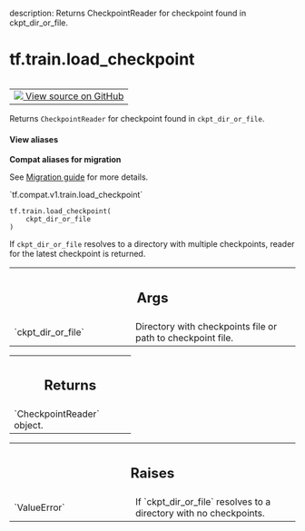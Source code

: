 description: Returns CheckpointReader for checkpoint found in ckpt_dir_or_file.

<div itemscope itemtype="http://developers.google.com/ReferenceObject">
<meta itemprop="name" content="tf.train.load_checkpoint" />
<meta itemprop="path" content="Stable" />
</div>

# tf.train.load_checkpoint

<!-- Insert buttons and diff -->

<table class="tfo-notebook-buttons tfo-api nocontent" align="left">
<td>
  <a target="_blank" href="https://github.com/tensorflow/tensorflow/blob/r2.4/tensorflow/python/training/checkpoint_utils.py#L45-L67">
    <img src="https://www.tensorflow.org/images/GitHub-Mark-32px.png" />
    View source on GitHub
  </a>
</td>
</table>



Returns `CheckpointReader` for checkpoint found in `ckpt_dir_or_file`.

<section class="expandable">
  <h4 class="showalways">View aliases</h4>
  <p>
<b>Compat aliases for migration</b>
<p>See
<a href="https://www.tensorflow.org/guide/migrate">Migration guide</a> for
more details.</p>
<p>`tf.compat.v1.train.load_checkpoint`</p>
</p>
</section>

<pre class="devsite-click-to-copy prettyprint lang-py tfo-signature-link">
<code>tf.train.load_checkpoint(
    ckpt_dir_or_file
)
</code></pre>



<!-- Placeholder for "Used in" -->

If `ckpt_dir_or_file` resolves to a directory with multiple checkpoints,
reader for the latest checkpoint is returned.

<!-- Tabular view -->
 <table class="responsive fixed orange">
<colgroup><col width="214px"><col></colgroup>
<tr><th colspan="2"><h2 class="add-link">Args</h2></th></tr>

<tr>
<td>
`ckpt_dir_or_file`
</td>
<td>
Directory with checkpoints file or path to checkpoint
file.
</td>
</tr>
</table>



<!-- Tabular view -->
 <table class="responsive fixed orange">
<colgroup><col width="214px"><col></colgroup>
<tr><th colspan="2"><h2 class="add-link">Returns</h2></th></tr>
<tr class="alt">
<td colspan="2">
`CheckpointReader` object.
</td>
</tr>

</table>



<!-- Tabular view -->
 <table class="responsive fixed orange">
<colgroup><col width="214px"><col></colgroup>
<tr><th colspan="2"><h2 class="add-link">Raises</h2></th></tr>

<tr>
<td>
`ValueError`
</td>
<td>
If `ckpt_dir_or_file` resolves to a directory with no
checkpoints.
</td>
</tr>
</table>

